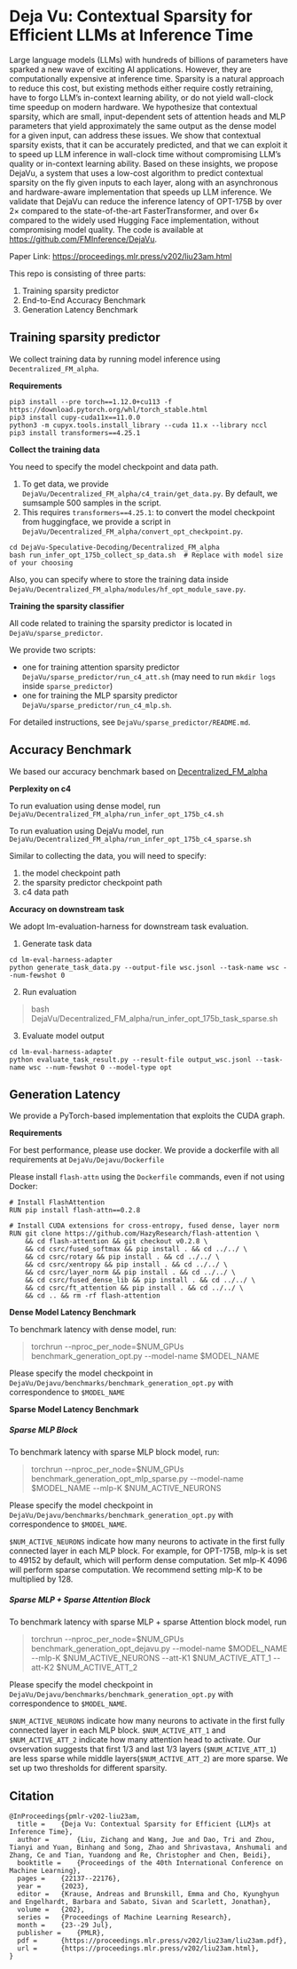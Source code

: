 # Deja Vu: Contextual Sparsity for Efficient LLMs at Inference Time

Large language models (LLMs) with hundreds of billions of parameters have sparked a new wave of exciting AI applications. However, they are computationally expensive at inference time. Sparsity is a natural approach to reduce this cost, but existing methods either require costly retraining, have to forgo LLM’s in-context learning ability, or do not yield wall-clock time speedup on modern hardware. We hypothesize that contextual sparsity, which are small, input-dependent sets of attention heads and MLP parameters that yield approximately the same output as the dense model for a given input, can address these issues. We show that contextual sparsity exists, that it can be accurately predicted, and that we can exploit it to speed up LLM inference in wall-clock time without compromising LLM’s quality or in-context learning ability. Based on these insights, we propose DejaVu, a system that uses a low-cost algorithm to predict contextual sparsity on the fly given inputs to each layer, along with an asynchronous and hardware-aware implementation that speeds up LLM inference. We validate that DejaVu can reduce the inference latency of OPT-175B by over 2×
 compared to the state-of-the-art FasterTransformer, and over 6×
 compared to the widely used Hugging Face implementation, without compromising model quality. The code is available at https://github.com/FMInference/DejaVu.

Paper Link: https://proceedings.mlr.press/v202/liu23am.html


This repo is consisting of three parts: 

1. Training sparsity predictor
2. End-to-End Accuracy Benchmark
3. Generation Latency Benchmark

## Training sparsity predictor
We collect training data by running model inference using `Decentralized_FM_alpha`. 

**Requirements**


```
pip3 install --pre torch==1.12.0+cu113 -f https://download.pytorch.org/whl/torch_stable.html
pip3 install cupy-cuda11x==11.0.0
python3 -m cupyx.tools.install_library --cuda 11.x --library nccl
pip3 install transformers==4.25.1
```

**Collect the training data**

You need to specify the model checkpoint and data path.

1. To get data, we provide `DejaVu/Decentralized_FM_alpha/c4_train/get_data.py`. By default, we sumsample 500 samples in the script. 
2. This requires `transformers==4.25.1`: to convert the model checkpoint from huggingface, we provide a script in `DejaVu/Decentralized_FM_alpha/convert_opt_checkpoint.py`.

```
cd DejaVu-Speculative-Decoding/Decentralized_FM_alpha
bash run_infer_opt_175b_collect_sp_data.sh  # Replace with model size of your choosing
```

Also, you can specify where to store the training data inside `DejaVu/Decentralized_FM_alpha/modules/hf_opt_module_save.py`.

**Training the sparsity classifier**

All code related to training the sparsity predictor is located in `DejaVu/sparse_predictor`.

We provide two scripts: 

- one for training attention sparsity predictor `DejaVu/sparse_predictor/run_c4_att.sh` (may need to run `mkdir logs` inside `sparse_predictor`)
- one for training the MLP sparsity predictor `DejaVu/sparse_predictor/run_c4_mlp.sh`. 

For detailed instructions, see `DejaVu/sparse_predictor/README.md`.


## Accuracy Benchmark
We based our accuracy benchmark based on [Decentralized_FM_alpha](https://github.com/DS3Lab/Decentralized_FM_alpha)


**Perplexity on c4**

To run evaluation using dense model, run 
```DejaVu/Decentralized_FM_alpha/run_infer_opt_175b_c4.sh```

To run evaluation using DejaVu model, run
```DejaVu/Decentralized_FM_alpha/run_infer_opt_175b_c4_sparse.sh```

Similar to collecting the data, you will need to specify:

1. the model checkpoint path
2. the sparsity predictor checkpoint path
3. c4 data path

**Accuracy on downstream task**

We adopt lm-evaluation-harness for downstream task evaluation. 

1. Generate task data
```
cd lm-eval-harness-adapter
python generate_task_data.py --output-file wsc.jsonl --task-name wsc --num-fewshot 0
```

2. Run evaluation
> bash DejaVu/Decentralized_FM_alpha/run_infer_opt_175b_task_sparse.sh

3. Evaluate model output
```
cd lm-eval-harness-adapter
python evaluate_task_result.py --result-file output_wsc.jsonl --task-name wsc --num-fewshot 0 --model-type opt
```

## Generation Latency
We provide a PyTorch-based implementation that exploits the CUDA graph. 

**Requirements**

For best performance, please use docker. We provide a dockerfile with all requirements at `DejaVu/Dejavu/Dockerfile`

Please install `flash-attn` using the `Dockerfile` commands, even if not using Docker:
```
# Install FlashAttention
RUN pip install flash-attn==0.2.8

# Install CUDA extensions for cross-entropy, fused dense, layer norm
RUN git clone https://github.com/HazyResearch/flash-attention \
    && cd flash-attention && git checkout v0.2.8 \
    && cd csrc/fused_softmax && pip install . && cd ../../ \
    && cd csrc/rotary && pip install . && cd ../../ \
    && cd csrc/xentropy && pip install . && cd ../../ \
    && cd csrc/layer_norm && pip install . && cd ../../ \
    && cd csrc/fused_dense_lib && pip install . && cd ../../ \
    && cd csrc/ft_attention && pip install . && cd ../../ \
    && cd .. && rm -rf flash-attention
 ```

**Dense Model Latency Benchmark**

To benchmark latency with dense model, run:

> torchrun --nproc_per_node=$NUM_GPUs benchmark_generation_opt.py --model-name $MODEL_NAME

Please specify the model checkpoint in `DejaVu/Dejavu/benchmarks/benchmark_generation_opt.py` with correspondence to `$MODEL_NAME`


**Sparse Model Latency Benchmark**

##### Sparse MLP Block

To benchmark latency with sparse MLP block model, run:

> torchrun --nproc_per_node=$NUM_GPUs benchmark_generation_opt_mlp_sparse.py --model-name $MODEL_NAME --mlp-K $NUM_ACTIVE_NEURONS

Please specify the model checkpoint in `DejaVu/Dejavu/benchmarks/benchmark_generation_opt.py` with correspondence to `$MODEL_NAME`.


`$NUM_ACTIVE_NEURONS` indicate how many neurons to activate in the first fully connected layer in each MLP block.
For example, for OPT-175B, mlp-k is set to 49152 by default, which will perform dense computation. Set mlp-K 4096 will perform sparse computation. We recommend setting mlp-K to be multiplied by 128.

##### Sparse MLP + Sparse Attention Block

To benchmark latency with sparse MLP + sparse Attention block model, run

> torchrun --nproc_per_node=$NUM_GPUs benchmark_generation_opt_dejavu.py --model-name $MODEL_NAME --mlp-K $NUM_ACTIVE_NEURONS --att-K1 $NUM_ACTIVE_ATT_1 --att-K2 $NUM_ACTIVE_ATT_2

Please specify the model checkpoint in `DejaVu/Dejavu/benchmarks/benchmark_generation_opt.py` with correspondence to `$MODEL_NAME`.


`$NUM_ACTIVE_NEURONS` indicate how many neurons to activate in the first fully connected layer in each MLP block. 
`$NUM_ACTIVE_ATT_1` and `$NUM_ACTIVE_ATT_2` indicate how many attention head to activate. Our ovservation suggests that first $1/3$ and last $1/3$ layers (`$NUM_ACTIVE_ATT_1`) are less sparse while middle layers(`$NUM_ACTIVE_ATT_2`) are more sparse. We set up two thresholds for different sparsity. 

## Citation

```
@InProceedings{pmlr-v202-liu23am,
  title = 	 {Deja Vu: Contextual Sparsity for Efficient {LLM}s at Inference Time},
  author =       {Liu, Zichang and Wang, Jue and Dao, Tri and Zhou, Tianyi and Yuan, Binhang and Song, Zhao and Shrivastava, Anshumali and Zhang, Ce and Tian, Yuandong and Re, Christopher and Chen, Beidi},
  booktitle = 	 {Proceedings of the 40th International Conference on Machine Learning},
  pages = 	 {22137--22176},
  year = 	 {2023},
  editor = 	 {Krause, Andreas and Brunskill, Emma and Cho, Kyunghyun and Engelhardt, Barbara and Sabato, Sivan and Scarlett, Jonathan},
  volume = 	 {202},
  series = 	 {Proceedings of Machine Learning Research},
  month = 	 {23--29 Jul},
  publisher =    {PMLR},
  pdf = 	 {https://proceedings.mlr.press/v202/liu23am/liu23am.pdf},
  url = 	 {https://proceedings.mlr.press/v202/liu23am.html},
}
```
